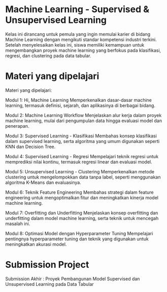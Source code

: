 # Machine Learning - Supervised & Unsupervised Learning
Kelas ini dirancang untuk pemula yang ingin memulai karier di bidang Machine Learning dengan mengikuti standar kompetensi industri terkini. Setelah menyelesaikan kelas ini, siswa memiliki kemampuan untuk mengembangkan proyek machine learning yang berfokus pada klasifikasi, regresi, dan clustering pada data tabular.

# Materi yang dipelajari
Materi yang dipelajari:

Modul 1: Hi, Machine Learning
Memperkenalkan dasar-dasar machine learning, termasuk definisi, sejarah, dan aplikasinya di berbagai bidang. 

Modul 2: Machine Learning Workflow
Menjelaskan alur kerja dalam proyek machine learning, mulai dari pengumpulan data hingga evaluasi model dan penerapan.

Modul 3: Supervised Learning - Klasifikasi
Membahas konsep klasifikasi dalam supervised learning, serta algoritma yang umum digunakan seperti KNN dan Decision Tree. 

Modul 4: Supervised Learning - Regresi
Mempelajari teknik regresi untuk memprediksi nilai kontinu, termasuk regresi linear dan evaluasi model. 

Modul 5: Unsupervised Learning - Clustering
Memperkenalkan metode clustering untuk mengelompokkan data tanpa label, seperti menggunakan algoritma K-Means dan evaluasinya. 

Modul 6: Teknik Feature Engineering
Membahas strategi dalam feature engineering untuk mengoptimalkan fitur dan meningkatkan kinerja model machine learning. 

Modul 7: Overfitting dan Underfitting
Menjelaskan konsep overfitting dan underfitting dalam model machine learning, serta teknik untuk mencegah masalah ini. 

Modul 8: Optimasi Model dengan Hyperparameter Tuning
Mempelajari pentingnya hyperparameter tuning dan teknik yang digunakan untuk meningkatkan akurasi model. 

# Submission Project
Submission Akhir : Proyek Pembangunan Model Supervised dan Unsupervised Learning pada Data Tabular
